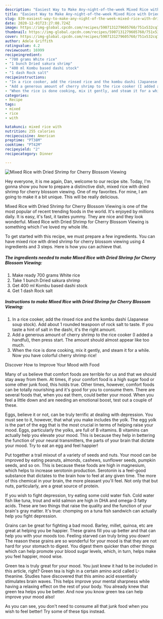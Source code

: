```yaml
---
description: "Easiest Way to Make Any-night-of-the-week Mixed Rice with Dried Shrimp for Cherry Blossom Viewing"
title: "Easiest Way to Make Any-night-of-the-week Mixed Rice with Dried Shrimp for Cherry Blossom Viewing"
slug: 839-easiest-way-to-make-any-night-of-the-week-mixed-rice-with-dried-shrimp-for-cherry-blossom-viewing
date: 2020-12-01T23:27:08.724Z
image: https://img-global.cpcdn.com/recipes/5907131279605760/751x532cq70/mixed-rice-with-dried-shrimp-for-cherry-blossom-viewing-recipe-main-photo.jpg
thumbnail: https://img-global.cpcdn.com/recipes/5907131279605760/751x532cq70/mixed-rice-with-dried-shrimp-for-cherry-blossom-viewing-recipe-main-photo.jpg
cover: https://img-global.cpcdn.com/recipes/5907131279605760/751x532cq70/mixed-rice-with-dried-shrimp-for-cherry-blossom-viewing-recipe-main-photo.jpg
author: Adele Griffith
ratingvalue: 4.2
reviewcount: 16999
recipeingredient:
- "700 grams White rice"
- "1 bunch Dried sakura shrimp"
- "400 ml Kombu based dashi stock"
- "1 dash Rock salt"
recipeinstructions:
- "In a rice cooker, add the rinsed rice and the kombu dashi (Japanese soup stock).  Add about 1 rounded teaspoon of rock salt to taste.  If you taste a hint of salt in the dashi, it&#39;s the right amount."
- "Add a generous amount of cherry shrimp to the rice cooker (I added a handful), then press start. The amount should almost appear like too much."
- "When the rice is done cooking, mix it gently, and steam it for a while. Now you have colorful cherry shrimp rice!"
categories:
- Recipe
tags:
- mixed
- rice
- with

katakunci: mixed rice with 
nutrition: 255 calories
recipecuisine: American
preptime: "PT38M"
cooktime: "PT42M"
recipeyield: "2"
recipecategory: Dinner

---
```



![Mixed Rice with Dried Shrimp for Cherry Blossom Viewing](https://img-global.cpcdn.com/recipes/5907131279605760/751x532cq70/mixed-rice-with-dried-shrimp-for-cherry-blossom-viewing-recipe-main-photo.jpg)

Hey everyone, it is me again, Dan, welcome to our recipe site. Today, I'm gonna show you how to prepare a distinctive dish, mixed rice with dried shrimp for cherry blossom viewing. One of my favorites. For mine, I am going to make it a bit unique. This will be really delicious.



Mixed Rice with Dried Shrimp for Cherry Blossom Viewing is one of the most popular of recent trending foods in the world. It's enjoyed by millions daily. It is easy, it's fast, it tastes yummy. They are nice and they look wonderful. Mixed Rice with Dried Shrimp for Cherry Blossom Viewing is something which I've loved my whole life.


To get started with this recipe, we must prepare a few ingredients. You can have mixed rice with dried shrimp for cherry blossom viewing using 4 ingredients and 3 steps. Here is how you can achieve that.

<!--inarticleads1-->

##### The ingredients needed to make Mixed Rice with Dried Shrimp for Cherry Blossom Viewing:

1. Make ready 700 grams White rice
1. Take 1 bunch Dried sakura shrimp
1. Get 400 ml Kombu based dashi stock
1. Get 1 dash Rock salt




<!--inarticleads2-->

##### Instructions to make Mixed Rice with Dried Shrimp for Cherry Blossom Viewing:

1. In a rice cooker, add the rinsed rice and the kombu dashi (Japanese soup stock).  Add about 1 rounded teaspoon of rock salt to taste.  If you taste a hint of salt in the dashi, it&#39;s the right amount.
1. Add a generous amount of cherry shrimp to the rice cooker (I added a handful), then press start. The amount should almost appear like too much.
1. When the rice is done cooking, mix it gently, and steam it for a while. Now you have colorful cherry shrimp rice!




Discover How to Improve Your Mood with Food


Many of us believe that comfort foods are terrible for us and that we should stay away from them. At times, if your comfort food is a high sugar food or some other junk food, this holds true. Other times, however, comfort foods can be totally nourishing and it's good for you to consume them. There are several foods that, when you eat them, could better your mood. When you feel a little down and are needing an emotional boost, test out a couple of these.

Eggs, believe it or not, can be truly terrific at dealing with depression. You must see to it, however, that what you make includes the yolk. The egg yolk is the part of the egg that is the most crucial in terms of helping raise your mood. Eggs, particularly the yolks, are full of B vitamins. B vitamins can actually help you elevate your mood. This is because they help in bettering the function of your neural transmitters, the parts of your brain that dictate your mood. Try to eat an egg and feel happier!

Put together a trail mixout of a variety of seeds and nuts. Your mood can be improved by eating peanuts, almonds, cashews, sunflower seeds, pumpkin seeds, and so on. This is because these foods are high in magnesium, which helps to increase serotonin production. Serotonin is a feel-good substance that dictates to the brain how to feel at any given time. The more of this chemical in your brain, the more pleasant you'll feel. Not only that but nuts, particularly, are a great source of protein.

If you wish to fight depression, try eating some cold water fish. Cold water fish like tuna, trout and wild salmon are high in DHA and omega-3 fatty acids. These are two things that raise the quality and the function of your brain's gray matter. It's true: chomping on a tuna fish sandwich can actually help you fight depression. 

Grains can be great for fighting a bad mood. Barley, millet, quinoa, etc are great at helping you be happier. These grains fill you up better and that can help you with your moods too. Feeling starved can truly bring you down! The reason these grains are so wonderful for your mood is that they are not hard for your stomach to digest. You digest them quicker than other things which can help promote your blood sugar levels, which, in turn, helps make you feel happier, mood wise.

Green tea is truly great for your mood. You just knew it had to be included in this article, right? Green tea is high in a certain amino acid called L-theanine. Studies have discovered that this amino acid essentially stimulates brain waves. This helps improve your mental sharpness while having a relaxing effect on the rest of your body. You already knew that green tea helps you be better. And now you know green tea can help improve your mood also!

As you can see, you don't need to consume all that junk food when you wish to feel better! Try  some  of  these  tips  instead.

